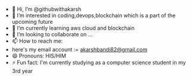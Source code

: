 - 👋 Hi, I’m @githubwithakarsh
- 👀 I’m interested in coding,devops,blockchain which is a part of the upcoming future
- 🌱 I’m currently learning aws cloud and blockchain
- 💞️ I’m looking to collaborate on ...
- 📫 How to reach me:
- here's my email account := akarshbandi82@gmail.com
- 😄 Pronouns: HIS/HIM
- ⚡ Fun fact: I'm currently studying as a computer science student in my 3rd year

<!---
githubwithakarsh/githubwithakarsh is a ✨ special ✨ repository because its `README.md` (this file) appears on your GitHub profile.
You can click the Preview link to take a look at your changes.
--->

